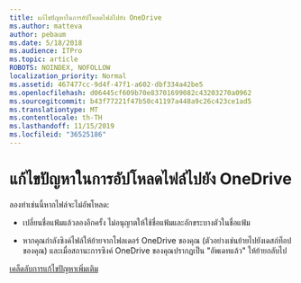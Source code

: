 ```yaml
---
title: แก้ไขปัญหาในการอัปโหลดไฟล์ไปยัง OneDrive
ms.author: matteva
author: pebaum
ms.date: 5/18/2018
ms.audience: ITPro
ms.topic: article
ROBOTS: NOINDEX, NOFOLLOW
localization_priority: Normal
ms.assetid: 467477cc-9d4f-47f1-a602-dbf334a42be5
ms.openlocfilehash: d06445cf609b70e83701699082c43203270a0962
ms.sourcegitcommit: b43f77221f47b50c41197a448a9c26c423ce1ad5
ms.translationtype: MT
ms.contentlocale: th-TH
ms.lasthandoff: 11/15/2019
ms.locfileid: "36525186"
---
```

# <a name="fix-problems-uploading-files-to-onedrive"></a>แก้ไขปัญหาในการอัปโหลดไฟล์ไปยัง OneDrive

ลองทำเช่นนี้หากไฟล์จะไม่อัพโหลด:
  
- เปลี่ยนชื่อแฟ้มแล้วลองอีกครั้ง ไม่อนุญาตให้ใช้ชื่อแฟ้มและอักขระบางตัวในชื่อแฟ้ม 
    
- หากคุณกำลังซิงค์ไฟล์ให้ย้ายจากโฟลเดอร์ OneDrive ของคุณ (ตัวอย่างเช่นย้ายไปยังเดสก์ท็อปของคุณ) และเมื่อสถานะการซิงค์ OneDrive ของคุณปรากฏเป็น "อัพเดทแล้ว" ให้ย้ายกลับไป 
    
[เคล็ดลับการแก้ไขปัญหาเพิ่มเติม](https://go.microsoft.com/fwlink/?linkid=873155)
  

